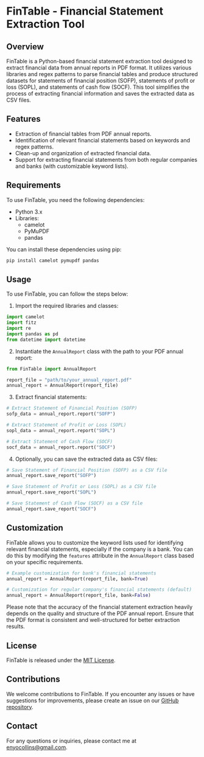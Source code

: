 # FinTable - Financial Statement Extraction Tool

## Overview

FinTable is a Python-based financial statement extraction tool designed to extract financial data from annual reports in PDF format. It utilizes various libraries and regex patterns to parse financial tables and produce structured datasets for statements of financial position (SOFP), statements of profit or loss (SOPL), and statements of cash flow (SOCF). This tool simplifies the process of extracting financial information and saves the extracted data as CSV files.

## Features

- Extraction of financial tables from PDF annual reports.
- Identification of relevant financial statements based on keywords and regex patterns.
- Clean-up and organization of extracted financial data.
- Support for extracting financial statements from both regular companies and banks (with customizable keyword lists).

## Requirements

To use FinTable, you need the following dependencies:

- Python 3.x
- Libraries:
  - camelot
  - PyMuPDF
  - pandas

You can install these dependencies using pip:

```bash
pip install camelot pymupdf pandas
```

## Usage

To use FinTable, you can follow the steps below:

1. Import the required libraries and classes:

```python
import camelot
import fitz
import re
import pandas as pd
from datetime import datetime
```

2. Instantiate the `AnnualReport` class with the path to your PDF annual report:

```python
from FinTable import AnnualReport

report_file = "path/to/your_annual_report.pdf"
annual_report = AnnualReport(report_file)
```

3. Extract financial statements:

```python
# Extract Statement of Financial Position (SOFP)
sofp_data = annual_report.report("SOFP")

# Extract Statement of Profit or Loss (SOPL)
sopl_data = annual_report.report("SOPL")

# Extract Statement of Cash Flow (SOCF)
socf_data = annual_report.report("SOCF")
```

4. Optionally, you can save the extracted data as CSV files:

```python
# Save Statement of Financial Position (SOFP) as a CSV file
annual_report.save_report("SOFP")

# Save Statement of Profit or Loss (SOPL) as a CSV file
annual_report.save_report("SOPL")

# Save Statement of Cash Flow (SOCF) as a CSV file
annual_report.save_report("SOCF")
```

## Customization

FinTable allows you to customize the keyword lists used for identifying relevant financial statements, especially if the company is a bank. You can do this by modifying the `features` attribute in the `AnnualReport` class based on your specific requirements.

```python
# Example customization for bank's financial statements
annual_report = AnnualReport(report_file, bank=True)

# Customization for regular company's financial statements (default)
annual_report = AnnualReport(report_file, bank=False)
```

Please note that the accuracy of the financial statement extraction heavily depends on the quality and structure of the PDF annual report. Ensure that the PDF format is consistent and well-structured for better extraction results.

## License

FinTable is released under the [MIT License](https://opensource.org/licenses/MIT).

## Contributions

We welcome contributions to FinTable. If you encounter any issues or have suggestions for improvements, please create an issue on our [GitHub repository](https://github.com/lazyaccountant/FinTable).

## Contact

For any questions or inquiries, please contact me at [enyocollins@gmail.com](mailto:enyocollins@gmail.com).